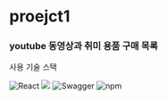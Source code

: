# proejct1
### youtube 동영상과 취미 용품 구매 목록

사용 기술 스택

![React](https://img.shields.io/badge/React-20232A?style=flat&logo=react&logoColor=61DAFB)
<img src="https://img.shields.io/badge/node.js-339933?style=for-the-badge&logo=Node.js&logoColor=white">
![Swagger](https://img.shields.io/badge/Swagger-85EA2D?style=flat&logo=Swagger&logoColor=white)
![npm](https://img.shields.io/badge/npm-v6.14.13-blue?logo=npm)
